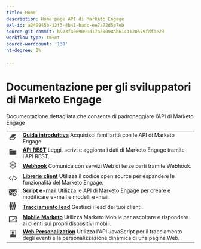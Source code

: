 ```yaml
---
title: Home
description: Home page API di Marketo Engage
exl-id: a249945b-12f3-4b41-badc-ee7a72d5e7eb
source-git-commit: b923f4069099d17a30098ab6141120579fdfbe23
workflow-type: tm+mt
source-wordcount: '130'
ht-degree: 3%

---
```


# Documentazione per gli sviluppatori di Marketo Engage

Documentazione dettagliata che consente di padroneggiare l’API di Marketo Engage

<table>
<tbody>
<tr>
<td><a href="getting-started.md"><img src="assets/Smock_Book_18_N.svg" width="50" alt="Guida introduttuva"></a></td><td><a href="getting-started.md"><strong>Guida introduttiva</strong></a> Acquisisci familiarità con le API di Marketo Engage.</td>
</tr>
<tr>
<td><a href="https://developer.adobe.com/marketo-apis/"><img src="assets/Smock_AppleFiles_18_N.svg" width="50" alt="API REST"></a></td><td><a href="https://developer.adobe.com/marketo-apis/"><strong>API REST</strong></a> Leggi, scrivi e aggiorna i dati di Marketo Engage tramite l'API REST.</td>
</tr>
<tr>
<td><a href="webhooks/webhooks.md"><img src="assets/Smock_SocialNetwork_18_N.svg" width="50" alt="Webhook"></a></td><td><a href="webhooks/webhooks.md"><strong>Webhook</strong></a> Comunica con servizi Web di terze parti tramite Webhook.</td>
</tr>
<tr>
<td><a href="https://github.com/Marketo/Community-Supported-Client-Libraries"><img src="assets/Smock_Code_18_N.svg" width="50" alt="Librerie client"></a></td><td><a href="https://github.com/Marketo/Community-Supported-Client-Libraries"><strong>Librerie client</strong></a> Utilizza il codice open source per espandere le funzionalità del Marketo Engage.</td>
</tr>
<tr>
<td><a href="email-scripting.md"><img src="assets/Smock_EmailGear_18_N.svg" width="50" alt="Script e-mail"></a></td><td><a href="email-scripting.md"><strong>Script e-mail</strong></a> Utilizza le API di Marketo Engage per creare e modificare e-mail e modelli e-mail.</td>
</tr>
<tr>
<td><a href="javascript-api/lead-tracking.md"><img src="assets/Smock_PeopleGroup_18_N.svg" width="50" alt="Tracciamento lead"></a></td><td><a href="javascript-api/lead-tracking.md"><strong>Tracciamento lead</strong></a> Gestisci i lead dei tuoi clienti.</td>
</tr>
<tr>
<td><a href="mobile/mobile.md"><img src="assets/Smock_MobileServices_18_N.svg" width="50" alt="Marketo per dispositivi mobili"></a></td><td><a href="mobile/mobile.md"><strong>Mobile Marketo</strong></a> Utilizza Marketo Mobile per ascoltare e rispondere ai clienti sui propri dispositivi mobili.</td>
</tr>
<tr>
<td><a href="javascript-api/web-personalization.md"><img src="assets/Smock_PersonalizationField_18_N.svg" width="50" alt="Web Personalization"></a></td><td><a href="javascript-api/web-personalization.md"><strong>Web Personalization</strong></a> Utilizza l'API JavaScript per il tracciamento degli eventi e la personalizzazione dinamica di una pagina Web.</td>
</tr>
</tbody>
</table>
